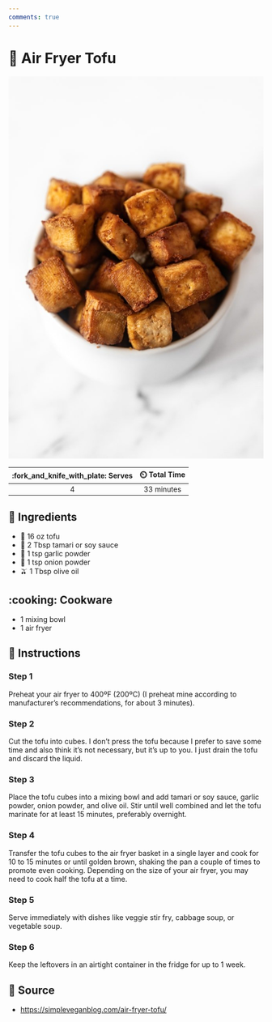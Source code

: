 ```yaml
---
comments: true
---
```

# :butter: Air Fryer Tofu

![Air Fryer Tofu](../../assets/images/air-fryer-tofu.jpg)

| :fork_and_knife_with_plate: Serves | :timer_clock: Total Time |
|:----------------------------------:|:-----------------------: |
| 4 | 33 minutes |

## :salt: Ingredients

- :butter: 16 oz tofu
- :takeout_box: 2 Tbsp tamari or soy sauce
- :garlic: 1 tsp garlic powder
- :onion: 1 tsp onion powder
- :olive: 1 Tbsp olive oil

## :cooking: Cookware

- 1 mixing bowl
- 1 air fryer

## :pencil: Instructions

### Step 1

Preheat your air fryer to 400ºF (200ºC) (I preheat mine according to manufacturer’s recommendations, for about 3
minutes).

### Step 2

Cut the tofu into cubes. I don’t press the tofu because I prefer to save some time and also think it’s not
necessary, but it’s up to you. I just drain the tofu and discard the liquid.

### Step 3

Place the tofu cubes into a mixing bowl and add tamari or soy sauce, garlic powder, onion powder, and olive oil. Stir
until well combined and let the tofu marinate for at least 15 minutes, preferably overnight.

### Step 4

Transfer the tofu cubes to the air fryer basket in a single layer and cook for 10 to 15 minutes or until golden brown,
shaking the pan a couple of times to promote even cooking. Depending on the size of your air fryer, you may need to cook
half the tofu at a time.

### Step 5

Serve immediately with dishes like veggie stir fry, cabbage soup, or vegetable soup.

### Step 6

Keep the leftovers in an airtight container in the fridge for up to 1 week.

## :link: Source

- <https://simpleveganblog.com/air-fryer-tofu/>
